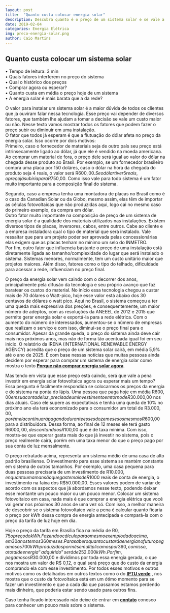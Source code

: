 ```yaml
---
layout: post
title:  "Quanto custa colocar energia solar"
description: Descubra quanto é o preço de um sistema solar e se vale a pena colocar
date: 2019-02-04
categories: Energia Elétrica
img: preco-energia-solar.png
author: Caio Martins
---
```



<h2>Quanto custa colocar um sistema solar</h2>

•	Tempo de leitura: 3 min  
•	Quais fatores interferem no preço do sistema  
•	Qual o histórico dos preços  
•	Comprar agora ou esperar?  
•	Quanto custa em média o preço hoje de um sistema  
•	A energia solar é mais barata que a da rede?  
  
O valor para instalar um sistema solar é a maior dúvida de todos os clientes que já ouviram falar nessa tecnologia. Esse preço vai depender de diversos fatores, que também lhe ajudam a tomar a decisão se vale um custo maior ou não. Nesse texto vamos mostrar todos os fatores que podem fazer o preço subir ou diminuir em uma instalação.  
 O fator que todos já esperam é que a flutuação do dólar afeta no preço da energia solar. Isso ocorre por dois motivos:  
Primeiro, caso o fornecedor de materiais seja de outro país seu preço está intrinsecamente ligado ao dólar, já que ele é vendido na moeda americana. Ao comprar um material de fora, o preço dele será igual ao valor do dólar na chegada desse produto ao Brasil. Por exemplo, se um fornecedor brasileiro compra uma placa por 150 doláres, caso o dólar na hora da chegada do produto seja 4 reais, o valor será R$600,00. Se o dólar tiver 5 reais, o preço já subiria para R$750,00. Como isso vale para todo sistema é um fator muito importante para a composição final do sistema.  
  
Segundo, caso a empresa tenha uma montadora de placas no Brasil como é o caso da Canadian Solar ou da Globo, mesmo assim, elas têm de importar as células fotovoltaicas que não produzidas aqui, logo cai no mesmo caso do primeiro exemplo, da compra em dólar.   
Outro fator muito importante na composição de preço de um sistema de energia solar é a qualidade dos materiais utilizados nas instalações. Existem diversos tipos de placas, inversores, cabos, entre outros. Cabe ao cliente e a empresa instaladora qual o tipo de material que será instalado. Vale ressaltar que para um projeto poder ser aprovada pelas concessionárias elas exigem que as placas tenham no mínimo um selo do INMETRO.   
Por fim, outro fator que influencia bastante o preço de uma instalação está diretamente ligada ao tamanho/complexidade do lugar que será instalado o sistema. Sistemas menores, normalmente, tem um custo unitário maior que projetos maiores. Além disso, fatores como o tipo do telhado, dificuldade para acessar a rede, influenciam no preço final.  
  
O preço da energia solar vem caindo com o decorrer dos anos, principalmente pela difusão da tecnologia e seu próprio avanço que faz baratear os custos do material. No início essa tecnologia chegou a custar mais de 70 dólares o Watt-pico, hoje esse valor está abaixo dos 30 centavos de dólares o watt pico. Aqui no Brasil, o sistema começou a ter uma queda mais expressiva dos preções, e consequentemente, um maior número de adeptos, com as resoluções da ANEEEL de 2012 e 2015 que permite gerar energia solar e exportá-la para a rede elétrica. Com o aumento do número de interessados, aumentou-se o número de empresas que realizam o serviço e com isso, diminui-se o preço final para o consumidor.
Apesar da grande queda, o preço do sistema ainda deve cair mais nos próximos anos, mas não de forma tão acentuada igual foi em seu início. O relatório da IRENA (INTERNATIONAL RENEWABLE ENERGY AGENCY) acredita que o preço de um sistema solar cairá, em média 5,9% até o ano de 2025. É com base nessas notícias que muitas pessoas ainda decidem por esperar para comprar um sistema de energia solar como mostra o texto **[Porque não comprar energia solar agora](http://primariaenergia.com/blog/porque-nao-energia-solar/)**.  
  
Mas tendo em vista que esse preço está caindo, será que vale a pena investir em energia solar fotovoltaica agora ou esperar mais um tempo?
Essa pergunta é facilmente respondida se colocarmos os preços da energia e do sistema na ponta do lápis. Uma pessoa que paga hoje em média R$600,00 em sua conta de luz, precisa de um investimento em torno de R$30.000,00 nos dias atuais. Caso ele supere as expectativas e tenha uma queda de 10% no próximo ano ela terá economizado para o consumidor um total de R$3.000,00, porém ela continuará pagando durante esses doze meses os mesmos R$600,00 para a distribuidora. Dessa forma, ao final de 12 meses ele terá gasto R$6000,00, descontando os R$100,00 que é de taxa mínima. Com isso, mostra-se que esperar gasta mais do que já investir no sistema, pois o preço realmente cairá, porém em uma taxa menor do que o preço pago por sua conta de luz mensalmente.  
  
O preço retratado acima, representa um sistema médio de uma casa de alto padrão brasiliense. O investimento para esse sistema se mantém constante em sistema de outros tamanhos. Por exemplo, uma casa pequena para duas pessoas precisaria de um investimento de R$10.000, enquanto uma mansão que gaste mais de R$1000 reais de conta de energia, o investimento na faixa dos R$50.000,00. Esses valores podem de variar de acordo com os aspectos que já abordamos nesse texto, podendo deixar esse montante um pouco maior ou um pouco menor.
Colocar um sistema fotovoltaico em casa, nada mais é que comprar a energia elétrica que você vai gerar nos próximos 30 anos de uma vez só. Com isso, a melhor maneira de descobrir se o sistema fotovoltaico vale a pena é calcular quanto ficaria o preço por kWh dessa compra de energia antecipada e compará-la com o preço da tarifa de luz hoje em dia.  
  
Hoje o preço da tarifa em Brasília fica na média de R$0,75 o preço do kWh. Fazendo o cálculo para o mesmo exemplo dado acima, em 30 anos temos 360 meses. Para saber o quanto custará a energia no futuro pegamos os 700 kWh produzidos por mês e multiplicamos por 360, com isso, o total de energia “adquirido” será de 252.000 kWh. Por fim, pegamos os R$30.000,00 e dividimos por toda essa energia gerada, o que nos mostra um valor de R$ 0,12, o qual será preço que do custo da energia comprando ela com esse investimento.
Por todos esses motivos e outros motivos como os detalhados em outros textos como o do **[IPTU verde]( http://primariaenergia.com/blog/iptu-verde/)** , nos mostra que o custo da fotovoltaica está em um ótimo momento para se fazer um investimento e que a cada dia que passamos estamos perdendo mais dinheiro, que poderia estar sendo usado para outros fins.  
  
Caso tenha ficado interessado não deixe de entrar em **[contato]( http://primariaenergia.com/contact.html)** conosco para conhecer um pouco mais sobre o sistema.






